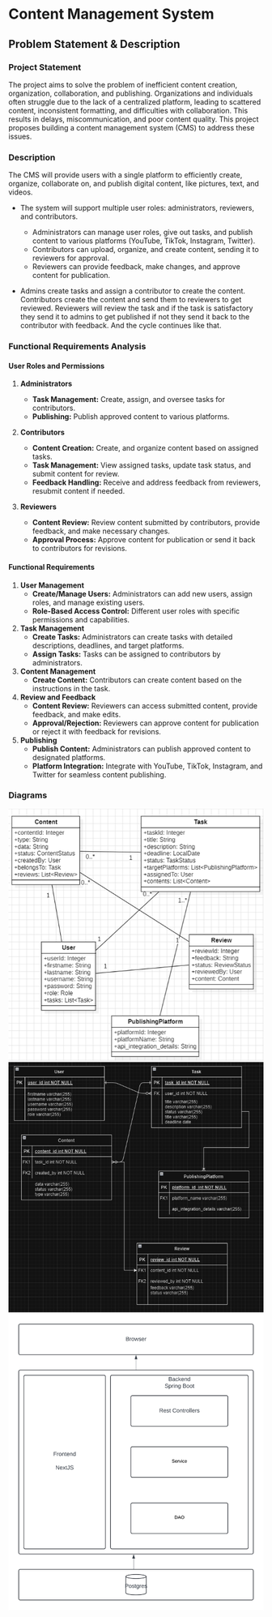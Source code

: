 # Content Management System

## Problem Statement & Description
### Project Statement
The project aims to solve the problem of inefficient content creation, organization, 
collaboration, and publishing. Organizations and individuals often struggle due to the lack of a centralized 
platform, leading to scattered content, inconsistent formatting, and difficulties with collaboration. 
This results in delays, miscommunication, and poor content quality. This project proposes building a content management system (CMS) to address these issues.
### Description
The CMS will provide users with a single platform to efficiently create, organize, collaborate on, and publish digital content, like pictures, text, and videos. 

- The system will support multiple user roles: administrators, reviewers, and contributors.
    - Administrators can manage user roles, give out tasks, and publish content to various platforms (YouTube, TikTok, Instagram, Twitter).
    - Contributors can upload, organize, and create content, sending it to reviewers for approval.
    - Reviewers can provide feedback, make changes, and approve content for publication.

- Admins create tasks and assign a contributor to create the content. Contributors create the content and send them to reviewers to get reviewed. Reviewers will review the task and if the task is satisfactory they send it to admins to get published if not they send it back to the contributor with feedback. And the cycle continues like that.

### Functional Requirements Analysis

#### User Roles and Permissions
1. **Administrators**
    - **Task Management:** Create, assign, and oversee tasks for contributors.
    - **Publishing:** Publish approved content to various platforms.

2. **Contributors**
    - **Content Creation:** Create, and organize content based on assigned tasks.
    - **Task Management:** View assigned tasks, update task status, and submit content for review.
    - **Feedback Handling:** Receive and address feedback from reviewers, resubmit content if needed.

3. **Reviewers**
    - **Content Review:** Review content submitted by contributors, provide feedback, and make necessary changes.
    - **Approval Process:** Approve content for publication or send it back to contributors for revisions.

#### Functional Requirements
1. **User Management**
    - **Create/Manage Users:** Administrators can add new users, assign roles, and manage existing users.
    - **Role-Based Access Control:** Different user roles with specific permissions and capabilities.
2. **Task Management**
    - **Create Tasks:** Administrators can create tasks with detailed descriptions, deadlines, and target platforms.
    - **Assign Tasks:** Tasks can be assigned to contributors by administrators.
3. **Content Management**
    - **Create Content:** Contributors can create content based on the instructions in the task.
4. **Review and Feedback**
    - **Content Review:** Reviewers can access submitted content, provide feedback, and make edits.
    - **Approval/Rejection:** Reviewers can approve content for publication or reject it with feedback for revisions.
5. **Publishing**
    - **Publish Content:** Administrators can publish approved content to designated platforms.
    - **Platform Integration:** Integrate with YouTube, TikTok, Instagram, and Twitter for seamless content publishing.

### Diagrams
![class-diagram.png](screenshots/class-diagram.png)
![er.png](screenshots/er.png)
![arch.png](screenshots/arch.png)
